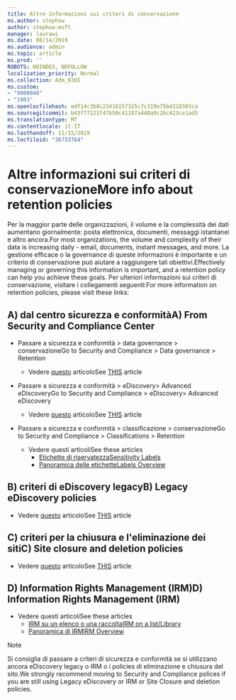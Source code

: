 ```yaml
---
title: Altre informazioni sui criteri di conservazione
ms.author: stephow
author: stephow-msft
manager: laurawi
ms.date: 08/14/2019
ms.audience: admin
ms.topic: article
ms.prod: ''
ROBOTS: NOINDEX, NOFOLLOW
localization_priority: Normal
ms.collection: Adm_O365
ms.custom:
- "9000048"
- "1983"
ms.openlocfilehash: edf14c3b8c23416157325c7c319e75bd318303ca
ms.sourcegitcommit: b43f77221f47b50c41197a448a9c26c423ce1ad5
ms.translationtype: MT
ms.contentlocale: it-IT
ms.lasthandoff: 11/15/2019
ms.locfileid: "36753764"
---
```

# <a name="more-info-about-retention-policies"></a><span data-ttu-id="22f20-102">Altre informazioni sui criteri di conservazione</span><span class="sxs-lookup"><span data-stu-id="22f20-102">More info about retention policies</span></span>

<span data-ttu-id="22f20-103">Per la maggior parte delle organizzazioni, il volume e la complessità dei dati aumentano giornalmente: posta elettronica, documenti, messaggi istantanei e altro ancora.</span><span class="sxs-lookup"><span data-stu-id="22f20-103">For most organizations, the volume and complexity of their data is increasing daily - email, documents, instant messages, and more.</span></span> <span data-ttu-id="22f20-104">La gestione efficace o la governance di queste informazioni è importante e un criterio di conservazione può aiutare a raggiungere tali obiettivi.</span><span class="sxs-lookup"><span data-stu-id="22f20-104">Effectively managing or governing this information is important, and a retention policy can help you achieve these goals.</span></span> <span data-ttu-id="22f20-105">Per ulteriori informazioni sui criteri di conservazione, visitare i collegamenti seguenti:</span><span class="sxs-lookup"><span data-stu-id="22f20-105">For more information on retention policies, please visit these links:</span></span>

## <a name="a-from-security-and-compliance-center"></a><span data-ttu-id="22f20-106">A) dal centro sicurezza e conformità</span><span class="sxs-lookup"><span data-stu-id="22f20-106">A) From Security and Compliance Center</span></span>

- <span data-ttu-id="22f20-107">Passare a sicurezza e conformità > data governance > conservazione</span><span class="sxs-lookup"><span data-stu-id="22f20-107">Go to Security and Compliance > Data governance > Retention</span></span>
  - <span data-ttu-id="22f20-108">Vedere [questo](https://docs.microsoft.com/office365/securitycompliance/retention-policies) articolo</span><span class="sxs-lookup"><span data-stu-id="22f20-108">See [THIS](https://docs.microsoft.com/office365/securitycompliance/retention-policies) article</span></span>

- <span data-ttu-id="22f20-109">Passare a sicurezza e conformità > eDiscovery> Advanced eDiscovery</span><span class="sxs-lookup"><span data-stu-id="22f20-109">Go to Security and Compliance > eDiscovery> Advanced eDiscovery</span></span> 
  - <span data-ttu-id="22f20-110">Vedere [questo](https://docs.microsoft.com/office365/securitycompliance/ediscovery-cases) articolo</span><span class="sxs-lookup"><span data-stu-id="22f20-110">See [THIS](https://docs.microsoft.com/office365/securitycompliance/ediscovery-cases) article</span></span>

- <span data-ttu-id="22f20-111">Passare a sicurezza e conformità > classificazione > conservazione</span><span class="sxs-lookup"><span data-stu-id="22f20-111">Go to Security and Compliance > Classifications > Retention</span></span>
  - <span data-ttu-id="22f20-112">Vedere questi articoli</span><span class="sxs-lookup"><span data-stu-id="22f20-112">See these articles</span></span>
    - [<span data-ttu-id="22f20-113">Etichette di riservatezza</span><span class="sxs-lookup"><span data-stu-id="22f20-113">Sensitivity Labels</span></span>](https://docs.microsoft.com/office365/securitycompliance/sensitivity-labels)
    - [<span data-ttu-id="22f20-114">Panoramica delle etichette</span><span class="sxs-lookup"><span data-stu-id="22f20-114">Labels Overview</span></span>](https://docs.microsoft.com/office365/securitycompliance/labels)

## <a name="b-legacy-ediscovery-policies"></a><span data-ttu-id="22f20-115">B) criteri di eDiscovery legacy</span><span class="sxs-lookup"><span data-stu-id="22f20-115">B) Legacy eDiscovery policies</span></span>

- <span data-ttu-id="22f20-116">Vedere [questo](https://support.office.com/article/Set-up-an-eDiscovery-Center-in-SharePoint-Online-A18F8975-AA7F-43B4-A7D6-001D14744D8E) articolo</span><span class="sxs-lookup"><span data-stu-id="22f20-116">See [THIS](https://support.office.com/article/Set-up-an-eDiscovery-Center-in-SharePoint-Online-A18F8975-AA7F-43B4-A7D6-001D14744D8E) article</span></span>

## <a name="c-site-closure-and-deletion-policies"></a><span data-ttu-id="22f20-117">C) criteri per la chiusura e l'eliminazione dei siti</span><span class="sxs-lookup"><span data-stu-id="22f20-117">C) Site closure and deletion policies</span></span>

- <span data-ttu-id="22f20-118">Vedere [questo](https://support.office.com/article/Use-policies-for-site-closure-and-deletion-A8280D82-27FD-48C5-9ADF-8A5431208BA5) articolo</span><span class="sxs-lookup"><span data-stu-id="22f20-118">See [THIS](https://support.office.com/article/Use-policies-for-site-closure-and-deletion-A8280D82-27FD-48C5-9ADF-8A5431208BA5) article</span></span>  

## <a name="d-information-rights-management-irm"></a><span data-ttu-id="22f20-119">D) Information Rights Management (IRM)</span><span class="sxs-lookup"><span data-stu-id="22f20-119">D) Information Rights Management (IRM)</span></span>

- <span data-ttu-id="22f20-120">Vedere questi articoli</span><span class="sxs-lookup"><span data-stu-id="22f20-120">See these articles</span></span>
  - [<span data-ttu-id="22f20-121">IRM su un elenco o una raccolta</span><span class="sxs-lookup"><span data-stu-id="22f20-121">IRM on a list/Library</span></span>](https://support.office.com/article/apply-information-rights-management-to-a-list-or-library-3bdb5c4e-94fc-4741-b02f-4e7cc3c54aa1)
  - [<span data-ttu-id="22f20-122">Panoramica di IRM</span><span class="sxs-lookup"><span data-stu-id="22f20-122">IRM Overview</span></span>](https://support.office.com/article/create-and-apply-information-management-policies-eb501fe9-2ef6-4150-945a-65a6451ee9e9)

> [!Note]
> <span data-ttu-id="22f20-123">Si consiglia di passare a criteri di sicurezza e conformità se si utilizzano ancora eDiscovery legacy o IRM o i policies di eliminazione e chiusura del sito.</span><span class="sxs-lookup"><span data-stu-id="22f20-123">We strongly recommend moving to Security and Compliance polices if you are still using Legacy eDiscovery or IRM or Site Closure and deletion policies.</span></span>

